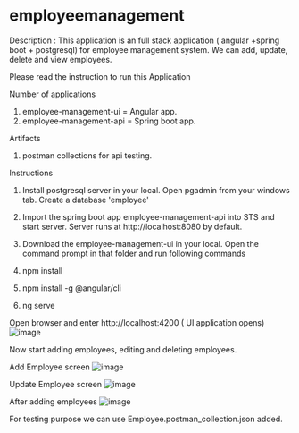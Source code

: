 # employeemanagement

Description :
This application is an full stack application ( angular +spring boot + postgresql) for employee management system. We can add, update, delete and view employees.

Please read the instruction to run this Application

Number of applications
1) employee-management-ui  = Angular app.
2) employee-management-api = Spring boot app.

Artifacts
1) postman collections for api testing.

Instructions
1) Install postgresql server in your local. Open pgadmin from your windows tab. Create a database 'employee'
2) Import the spring boot app employee-management-api into STS and start server. Server runs at http://localhost:8080 by default.
3) Download the employee-management-ui in your local. Open the command prompt in that folder and run following commands

1) npm install
2) npm install -g @angular/cli
3) ng serve

Open browser and enter http://localhost:4200  ( UI application opens)
![image](https://user-images.githubusercontent.com/98563243/151461617-6654e279-d6a4-4edb-979d-6e7619cf1c3b.png)

Now start adding employees, editing and deleting employees.

Add Employee screen
![image](https://user-images.githubusercontent.com/98563243/151465098-7c8f7dd5-6bf5-41b9-9cba-6209076367cd.png)

Update Employee screen
![image](https://user-images.githubusercontent.com/98563243/151465156-b50a742b-81b5-4de9-85d9-fa5b5e23fe2a.png)

After adding employees
![image](https://user-images.githubusercontent.com/98563243/151465025-64f2f916-db2b-4c0e-b114-8d528e5d2d05.png)

For testing purpose we can use Employee.postman_collection.json added.
